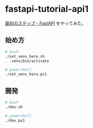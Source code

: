 # fastapi-tutorial-api1

[最初のステップ - FastAPI](https://fastapi.tiangolo.com/ja/tutorial/first-steps/)
をやってみた。

## 始め方

```bash
# bash
./set_venv_here.sh
. .venv/bin/activate

# powershell
./set_venv_here.ps1
```

## 開発

```bash
# bash
./dev.sh

# powershell
./dev.ps1
```
